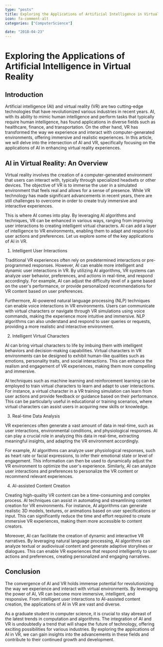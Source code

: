 ```yaml
---
type: "posts"
title: Exploring the Applications of Artificial Intelligence in Virtual Reality
icon: fa-comment-alt
categories: ["ComputerScience"]

date: "2018-04-23"
---
```




# Exploring the Applications of Artificial Intelligence in Virtual Reality

## Introduction

Artificial intelligence (AI) and virtual reality (VR) are two cutting-edge technologies that have revolutionized various industries in recent years. AI, with its ability to mimic human intelligence and perform tasks that typically require human intelligence, has found applications in diverse fields such as healthcare, finance, and transportation. On the other hand, VR has transformed the way we experience and interact with computer-generated environments, offering immersive and realistic experiences. In this article, we will delve into the intersection of AI and VR, specifically focusing on the applications of AI in enhancing virtual reality experiences.

## AI in Virtual Reality: An Overview

Virtual reality involves the creation of a computer-generated environment that users can interact with, typically through specialized headsets or other devices. The objective of VR is to immerse the user in a simulated environment that feels real and allows for a sense of presence. While VR technology has made significant advancements in recent years, there are still challenges to overcome in order to create truly immersive and interactive experiences.

This is where AI comes into play. By leveraging AI algorithms and techniques, VR can be enhanced in various ways, ranging from improving user interactions to creating intelligent virtual characters. AI can add a layer of intelligence to VR environments, enabling them to adapt and respond to user actions and preferences. Let us explore some of the key applications of AI in VR.

1. Intelligent User Interactions

Traditional VR experiences often rely on predetermined interactions or pre-programmed responses. However, AI can enable more intelligent and dynamic user interactions in VR. By utilizing AI algorithms, VR systems can analyze user behavior, preferences, and actions in real-time, and respond accordingly. For example, AI can adjust the difficulty level of a game based on the user's performance, or provide personalized recommendations for VR content based on user preferences.

Furthermore, AI-powered natural language processing (NLP) techniques can enable voice interactions in VR environments. Users can communicate with virtual characters or navigate through VR simulations using voice commands, making the experience more intuitive and immersive. NLP algorithms can also understand and respond to user queries or requests, providing a more realistic and interactive environment.

2. Intelligent Virtual Characters

AI can bring virtual characters to life by imbuing them with intelligent behaviors and decision-making capabilities. Virtual characters in VR environments can be designed to exhibit human-like qualities such as emotions, personality traits, and social interactions. This can enhance the realism and engagement of VR experiences, making them more compelling and immersive.

AI techniques such as machine learning and reinforcement learning can be employed to train virtual characters to learn and adapt to user interactions. For instance, a virtual character in a VR training simulation can learn from user actions and provide feedback or guidance based on their performance. This can be particularly useful in educational or training scenarios, where virtual characters can assist users in acquiring new skills or knowledge.

3. Real-time Data Analysis

VR experiences often generate a vast amount of data in real-time, such as user interactions, environmental conditions, and physiological responses. AI can play a crucial role in analyzing this data in real-time, extracting meaningful insights, and adapting the VR environment accordingly.

For example, AI algorithms can analyze user physiological responses, such as heart rate or facial expressions, to infer their emotional state or level of engagement. This information can then be used to dynamically adjust the VR environment to optimize the user's experience. Similarly, AI can analyze user interactions and preferences to personalize the VR content or recommend relevant experiences.

4. AI-assisted Content Creation

Creating high-quality VR content can be a time-consuming and complex process. AI techniques can assist in automating and streamlining content creation for VR environments. For instance, AI algorithms can generate realistic 3D models, textures, or animations based on user specifications or input. This can significantly reduce the time and effort required to create immersive VR experiences, making them more accessible to content creators.

Moreover, AI can facilitate the creation of dynamic and interactive VR narratives. By leveraging natural language processing, AI algorithms can analyze textual or audiovisual content and generate adaptive storylines or dialogues. This can enable VR experiences that respond intelligently to user actions and preferences, creating personalized and engaging narratives.

## Conclusion

The convergence of AI and VR holds immense potential for revolutionizing the way we experience and interact with virtual environments. By leveraging the power of AI, VR can become more immersive, intelligent, and responsive. From intelligent user interactions to AI-assisted content creation, the applications of AI in VR are vast and diverse.

As a graduate student in computer science, it is crucial to stay abreast of the latest trends in computation and algorithms. The integration of AI and VR is undoubtedly a trend that will shape the future of technology, offering exciting possibilities for various industries. By exploring the applications of AI in VR, we can gain insights into the advancements in these fields and contribute to their continued growth and development.